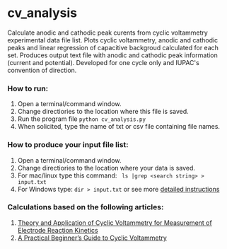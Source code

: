 # cv_analysis

Calculate anodic and cathodic peak curents from cyclic voltammetry experimental data file list. 
Plots cyclic voltammetry, anodic and cathodic peaks and linear regression of capacitive backgroud calculated for each set. Produces output text file with anodic and cathodic peak information (current and potential). Developed for one cycle only and IUPAC's convention of direction. 

### How to run: 
1) Open a terminal/command window.
2) Change directiories to the location where this file is saved.
3) Run the program file
```python cv_analysis.py```
4) When solicited, type the name of txt or csv file containing file names.

### How to produce your input file list:
1) Open a terminal/command window.
2) Change directiories to the location where your data is saved.
3) For mac/linux type this command: 
``` ls |grep <search string> > input.txt```
4) For Windows type:
```dir > input.txt``` or see more [detailed instructions](https://support.microsoft.com/en-us/help/196158/how-to-create-a-text-file-list-of-the-contents-of-a-folder) 

 ### Calculations based on the following articles: 
 1. [Theory and Application of Cyclic Voltammetry for Measurement of Electrode Reaction Kinetics](https://pubs.acs.org/doi/10.1021/ac60230a016)
 2. [A Practical Beginner’s Guide to Cyclic Voltammetry](https://pubs.acs.org/doi/10.1021/acs.jchemed.7b00361)
